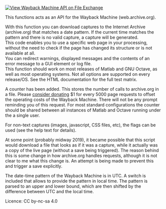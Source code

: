 [![View Wayback Machine API on File Exchange](https://www.mathworks.com/matlabcentral/images/matlab-file-exchange.svg)](https://www.mathworks.com/matlabcentral/fileexchange/64746-wayback-machine-api)

This functions acts as an API for the Wayback Machine (web.archive.org).

With this function you can download captures to the Internet Archive (archive.org) that matches a date pattern. If the current time matches the pattern and there is no valid capture, a capture will be generated.  
This code enables you to use a specific web page in your processing, without the need to check if the page has changed its structure or is not available at all.  
You can redirect warnings, displayed messages and the contents of an error message to a GUI element or log file.  
This function should work on most releases of Matlab and GNU Octave, as well as most operating systems. Not all options are supported on every release/OS. See the HTML documentation for the full test matrix.

A counter has been added. This stores the number of calls to archive.org in a file. Please [consider donating](https://archive.org/donate) $1 for every 5000 page requests to offset the operating costs of the Wayback Machine. There will not be any prompt reminding you of this request. For most standard configurations the counter should be shared between all instances of Matlab and Octave running under the a single user.

For non-text captures (images, javascript, CSS files, etc), the flags can be used (see the help text for details).

At some point (probably midway 2019), it became possible that this script would download a file that looks as if it was a capture, while it actually was a copy of the live page (without a save being triggered). The reason behind this is some change in how archive.org handles requests, although it is not clear to me what this change is. An attempt is being made to prevent this and trigger a save explicitly.

The date-time pattern of the Wayback Machine is in UTC. A switch is included that allows to provide the pattern in local time. The pattern is parsed to an upper and lower bound, which are then shifted by the difference between UTC and the local time.

Licence: CC by-nc-sa 4.0
